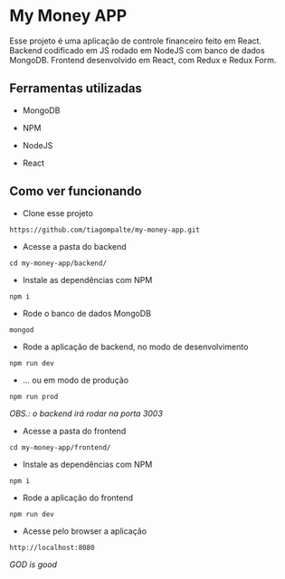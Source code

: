 # My Money APP

Esse projeto é uma aplicação de controle financeiro feito em React. Backend codificado em JS rodado em NodeJS com banco de dados MongoDB. Frontend desenvolvido em React, com Redux e Redux Form.

## Ferramentas utilizadas

* MongoDB

* NPM

* NodeJS

* React

## Como ver funcionando

* Clone esse projeto

`https://github.com/tiagompalte/my-money-app.git`

* Acesse a pasta do backend

`cd my-money-app/backend/`

* Instale as dependências com NPM

`npm i`

* Rode o banco de dados MongoDB

`mongod`

* Rode a aplicação de backend, no modo de desenvolvimento

`npm run dev`

* ... ou em modo de produção

`npm run prod`

*OBS.: o backend irá rodar na porta 3003*

* Acesse a pasta do frontend

`cd my-money-app/frontend/`

* Instale as dependências com NPM

`npm i`

* Rode a aplicação do frontend

`npm run dev`

* Acesse pelo browser a aplicação

`http://localhost:8080`

**GOD* is good*
